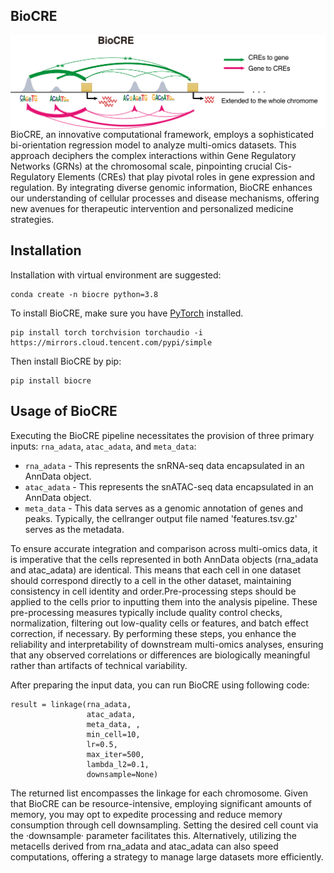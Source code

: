 ## BioCRE
<img src="figure/BioCRE_readme.png" width="600" align='center'>
BioCRE, an innovative computational framework, employs a sophisticated bi-orientation regression model to analyze multi-omics datasets. This approach deciphers the complex interactions within Gene Regulatory Networks (GRNs) at the chromosomal scale, pinpointing crucial Cis-Regulatory Elements (CREs) that play pivotal roles in gene expression and regulation. By integrating diverse genomic information, BioCRE enhances our understanding of cellular processes and disease mechanisms, offering new avenues for therapeutic intervention and personalized medicine strategies.

## Installation
Installation with virtual environment are suggested:
```
conda create -n biocre python=3.8
```
To install BioCRE, make sure you have [PyTorch](https://pytorch.org/) installed.
```
pip install torch torchvision torchaudio -i https://mirrors.cloud.tencent.com/pypi/simple
```
Then install BioCRE by pip:
```
pip install biocre
```

## Usage of BioCRE
Executing the BioCRE pipeline necessitates the provision of three primary inputs: `rna_adata`, `atac_adata`, and `meta_data`:
* `rna_adata` - This represents the snRNA-seq data encapsulated in an AnnData object. 
* `atac_adata` - This represents the snATAC-seq data encapsulated in an AnnData object.  
* `meta_data` - This data serves as a genomic annotation of genes and peaks. Typically, the cellranger output file named 'features.tsv.gz' serves as the metadata.

To ensure accurate integration and comparison across multi-omics data, it is imperative that the cells represented in both AnnData objects (rna_adata and atac_adata) are identical. This means that each cell in one dataset should correspond directly to a cell in the other dataset, maintaining consistency in cell identity and order.Pre-processing steps should be applied to the cells prior to inputting them into the analysis pipeline. These pre-processing measures typically include quality control checks, normalization, filtering out low-quality cells or features, and batch effect correction, if necessary. By performing these steps, you enhance the reliability and interpretability of downstream multi-omics analyses, ensuring that any observed correlations or differences are biologically meaningful rather than artifacts of technical variability.

After preparing the input data, you can run BioCRE using following code:
```
result = linkage(rna_adata,
                 atac_adata,
                 meta_data, ,
                 min_cell=10,
                 lr=0.5,
                 max_iter=500,
                 lambda_l2=0.1,
                 downsample=None)
```
The returned list encompasses the linkage for each chromosome. Given that BioCRE can be resource-intensive, employing significant amounts of memory, you may opt to expedite processing and reduce memory consumption through cell downsampling. Setting the desired cell count via the ·downsample· parameter facilitates this. Alternatively, utilizing the metacells derived from rna_adata and atac_adata can also speed computations, offering a strategy to manage large datasets more efficiently.








